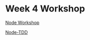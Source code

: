 # Week 4 Workshop

[Node Workshop](https://github.com/nikhilaravi/learn-node)

[Node-TDD](https://github.com/nofootnotes/learn-node-tdd)
